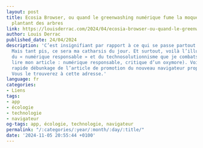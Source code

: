 ```yaml
---
layout: post
title: Ecosia Browser, ou quand le greenwashing numérique fume la moquette tout en
  plantant des arbres
link: https://louisderrac.com/2024/04/ecosia-browser-ou-quand-le-greenwashing-numerique-fume-la-moquette-tout-en-plantant-des-arbres
author: Louis Derrac
published_date: 24/04/2024
description: 'C’est insignifiant par rapport à ce qui se passe partout dans le monde.
  Mais tant pis, ce sera ma catharsis du jour. Et surtout, voilà l’illustration XXL
  du « numérique responsable » et du technosolutionnisme que je combats (à ce sujet,
  lire mon article : numérique responsable, critique d’un oxymore). Voici donc mon
  rapide débunkage de l’article de promotion du nouveau navigateur proposé par Ecosia.
  Vous le trouverez à cette adresse.'
language: fr
categories:
- Liens
tags:
- app
- écologie
- technologie
- navigateur
og-tags: app, écologie, technologie, navigateur
permalink: "/:categories/:year/:month/:day/:title/"
date: '2024-11-05 20:55:44 +0100'
---
```

